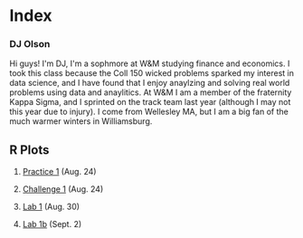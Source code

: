 # Index

### DJ Olson

Hi guys! I'm DJ, I'm a sophmore at W&M studying finance and economics. I took this class because the Coll 150 wicked problems sparked my interest in data science, and I have found that I enjoy anaylzing and solving real world problems using data and anaylitics. At W&M I am a member of the fraternity Kappa Sigma, and I sprinted on the track team last year (although I may not this year due to injury). I come from Wellesley MA, but I am a big fan of the much warmer winters in Williamsburg. 

## R Plots
1. [Practice 1](https://dj-olson.github.io/Data100/R_Practice_Plot1) (Aug. 24) 
 
2. [Challenge 1](https://dj-olson.github.io/Data100/R_Challenge_Plot1) (Aug. 24) 

3. [Lab 1](https://dj-olson.github.io/Data100/Lab1) (Aug. 30)

4. [Lab 1b](https://dj-olson.github.io/Data100/Lab1b) (Sept. 2)
